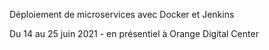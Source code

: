Déploiement de microservices avec Docker et           Jenkins

Du 14 au 25 juin 2021 -  en présentiel à Orange Digital Center 
